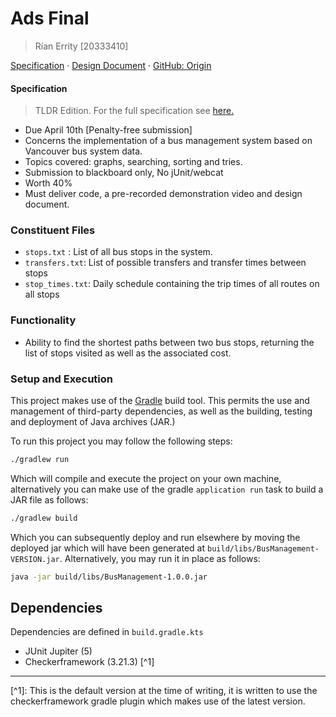 # Ads Final
> Rían Errity [20333410]

[Specification](docs/spec.pdf) ·
[Design Document](docs/design.md) · 
[GitHub: Origin](https://github.com/ParadauxIO/csu22012-final)

#### Specification

> TLDR Edition. For the full specification see [here.](docs/spec.pdf)

- Due April 10th [Penalty-free submission]
- Concerns the implementation of a bus management system based on
Vancouver bus system data.
- Topics covered: graphs, searching, sorting and tries.
- Submission to blackboard only, No jUnit/webcat
- Worth 40%
- Must deliver code, a pre-recorded demonstration video and design document.

### Constituent Files
- `stops.txt` : List of all bus stops in the system.
- `transfers.txt`: List of possible transfers and transfer times between stops
- `stop_times.txt`: Daily schedule containing the trip times of all routes on all stops

### Functionality
- Ability to find the shortest paths between two bus stops, returning the list of stops visited as well as the associated cost.

### Setup and Execution

This project makes use of the [Gradle](https://gradle.org/) build tool. This permits the use and management of 
third-party dependencies, as well as the building, testing and deployment of Java archives (JAR.)

To run this project you may follow the following steps: 

```bash
./gradlew run
```

Which will compile and execute the project on your own machine, alternatively you can make use
of the gradle `application run` task to build a JAR file as follows:

```bash
./gradlew build
```

Which you can subsequently deploy and run elsewhere by moving the deployed jar which will 
have been generated at `build/libs/BusManagement-VERSION.jar`. Alternatively, you may run it in place as follows:

```bash
java -jar build/libs/BusManagement-1.0.0.jar
```

## Dependencies

Dependencies are defined in `build.gradle.kts`

- JUnit Jupiter (5)
- Checkerframework (3.21.3) [^1]


<hr>
[^1]: This is the default version at the time of writing, it is written to use the checkerframework gradle plugin which makes use of the latest version.